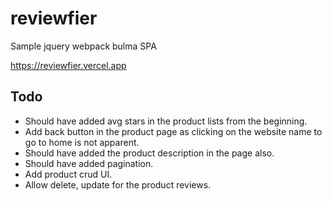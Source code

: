 # reviewfier
Sample jquery webpack bulma SPA

https://reviewfier.vercel.app


## Todo
- Should have added avg stars in the product lists from the beginning.
- Add back button in the product page as clicking on the website name to go to home is not apparent.
- Should have added the product description in the page also.
- Should have added pagination.
- Add product crud UI.
- Allow delete, update for the product reviews.